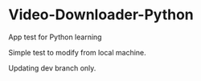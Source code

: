 Video-Downloader-Python
=======================

App test for Python learning

Simple test to modify from local machine.

Updating dev branch only.
